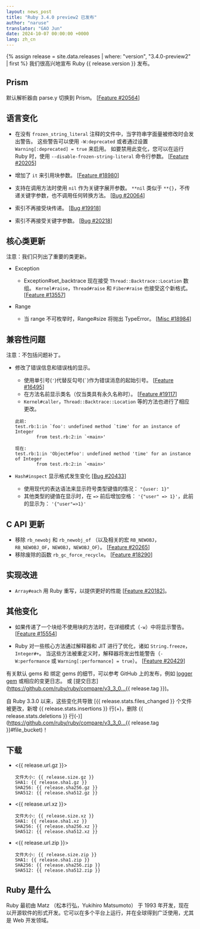 ```yaml
---
layout: news_post
title: "Ruby 3.4.0 preview2 已发布"
author: "naruse"
translator: "GAO Jun"
date: 2024-10-07 00:00:00 +0000
lang: zh_cn
---
```


{% assign release = site.data.releases | where: "version", "3.4.0-preview2" | first %}
我们很高兴地宣布 Ruby {{ release.version }} 发布。

## Prism

默认解析器由 parse.y 切换到 Prism。 [[Feature #20564]]

## 语言变化

* 在没有 `frozen_string_literal` 注释的文件中，当字符串字面量被修改时会发出警告。
  这些警告可以使用 `-W:deprecated` 或者通过设置 `Warning[:deprecated] = true` 来启用。
  如要禁用此变化，您可以在运行 Ruby 时，使用 `--disable-frozen-string-literal` 命令行参数。 [[Feature #20205]]

* 增加了 `it` 来引用块参数。 [[Feature #18980]]

* 支持在调用方法时使用 `nil` 作为关键字展开参数。
  `**nil` 类似于 `**{}`，不传递关键字参数，也不调用任何转换方法。 [[Bug #20064]]

* 索引不再接受块传递。 [[Bug #19918]]

* 索引不再接受关键字参数。 [[Bug #20218]]

## 核心类更新

注意：我们只列出了重要的类更新。

* Exception

  * Exception#set_backtrace 现在接受 `Thread::Backtrace::Location` 数组。
    `Kernel#raise`，`Thread#raise` 和 `Fiber#raise` 也接受这个新格式。 [[Feature #13557]]

* Range

  * 当 range 不可枚举时，Range#size 将抛出 TypeError。 [[Misc #18984]]



## 兼容性问题

注意：不包括问题补丁。

* 修改了错误信息和错误栈的显示。
  * 使用单引号(`'`)代替反勾号(`` ` ``)作为错误消息的起始引号。 [[Feature #16495]]
  * 在方法名前显示类名（仅当类具有永久名称时）。 [[Feature #19117]]
  * `Kernel#caller`，`Thread::Backtrace::Location` 等的方法也进行了相应更改。

  ```
  此前:
  test.rb:1:in `foo': undefined method `time' for an instance of Integer
          from test.rb:2:in `<main>'

  现在:
  test.rb:1:in 'Object#foo': undefined method 'time' for an instance of Integer
          from test.rb:2:in `<main>'
  ```

* `Hash#inspect` 显示格式发生变化 [[Bug #20433]]
  * 使用现代的表达语法来显示符号类型键值的情况： `"{user: 1}"`
  * 其他类型的键值在显示时，在 `=>` 前后增加空格： `'{"user" => 1}'`，此前的显示为： `'{"user"=>1}'`

## C API 更新

* 移除 `rb_newobj` 和 `rb_newobj_of` （以及相关的宏 `RB_NEWOBJ`，`RB_NEWOBJ_OF`，`NEWOBJ`，`NEWOBJ_OF`）。 [[Feature #20265]]
* 移除废除的函数 `rb_gc_force_recycle`。 [[Feature #18290]]

## 实现改进

* `Array#each` 用 Ruby 重写，以提供更好的性能 [[Feature #20182]]。

## 其他变化

* 如果传递了一个块给不使用块的方法时，在详细模式（`-w`）中将显示警告。 [[Feature #15554]]

* Ruby 对一些核心方法通过解释器和 JIT 进行了优化，诸如 `String.freeze`，`Integer#+`。
  当这些方法被重定义时，解释器将发出性能警告（`-W:performance` 或 `Warning[:performance] = true`）。 [[Feature #20429]]

有关默认 gems 和 绑定 gems 的细节，可以参考 GitHub 上的发布，例如 [logger gem](https://github.com/ruby/logger/releases) 或相应的变更日志。
或 [提交日志](https://github.com/ruby/ruby/compare/v3_3_0...{{ release.tag }})。

自 Ruby 3.3.0 以来，这些变化共导致 [{{ release.stats.files_changed }} 个文件被更改，新增 {{ release.stats.insertions }} 行(+)，删除 {{ release.stats.deletions }} 行(-)](https://github.com/ruby/ruby/compare/v3_3_0...{{ release.tag }}#file_bucket)！


## 下载

* <{{ release.url.gz }}>

      文件大小: {{ release.size.gz }}
      SHA1: {{ release.sha1.gz }}
      SHA256: {{ release.sha256.gz }}
      SHA512: {{ release.sha512.gz }}

* <{{ release.url.xz }}>

      文件大小: {{ release.size.xz }}
      SHA1: {{ release.sha1.xz }}
      SHA256: {{ release.sha256.xz }}
      SHA512: {{ release.sha512.xz }}

* <{{ release.url.zip }}>

      文件大小: {{ release.size.zip }}
      SHA1: {{ release.sha1.zip }}
      SHA256: {{ release.sha256.zip }}
      SHA512: {{ release.sha512.zip }}

## Ruby 是什么

Ruby 最初由 Matz （松本行弘，Yukihiro Matsumoto） 于 1993 年开发，现在以开源软件的形式开发。它可以在多个平台上运行，并在全球得到广泛使用，尤其是 Web 开发领域。

[Feature #13557]: https://bugs.ruby-lang.org/issues/13557
[Feature #15554]: https://bugs.ruby-lang.org/issues/15554
[Feature #16495]: https://bugs.ruby-lang.org/issues/16495
[Feature #18290]: https://bugs.ruby-lang.org/issues/18290
[Feature #18980]: https://bugs.ruby-lang.org/issues/18980
[Misc #18984]:    https://bugs.ruby-lang.org/issues/18984
[Feature #19117]: https://bugs.ruby-lang.org/issues/19117
[Bug #19918]:     https://bugs.ruby-lang.org/issues/19918
[Bug #20064]:     https://bugs.ruby-lang.org/issues/20064
[Feature #20182]: https://bugs.ruby-lang.org/issues/20182
[Feature #20205]: https://bugs.ruby-lang.org/issues/20205
[Bug #20218]:     https://bugs.ruby-lang.org/issues/20218
[Feature #20265]: https://bugs.ruby-lang.org/issues/20265
[Feature #20429]: https://bugs.ruby-lang.org/issues/20429
[Feature #20564]: https://bugs.ruby-lang.org/issues/20564
[Bug #20433]:     https://bugs.ruby-lang.org/issues/20433
